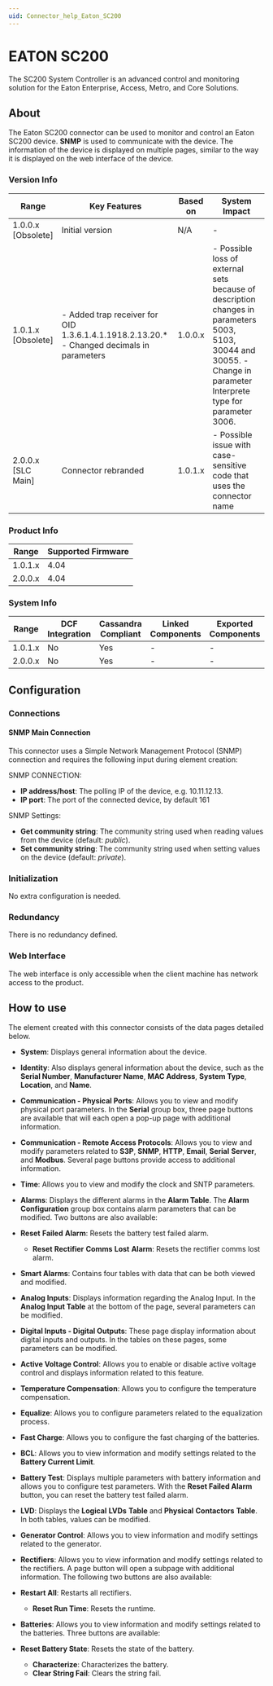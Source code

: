 ```yaml
---
uid: Connector_help_Eaton_SC200
---
```


# EATON SC200

The SC200 System Controller is an advanced control and monitoring solution for the Eaton Enterprise, Access, Metro, and Core Solutions.

## About

The Eaton SC200 connector can be used to monitor and control an Eaton SC200 device. **SNMP** is used to communicate with the device. The information of the device is displayed on multiple pages, similar to the way it is displayed on the web interface of the device.

### Version Info

| **Range**            | **Key Features**                                                                            | **Based on** | **System Impact**                                                                                                                                                     |
|----------------------|---------------------------------------------------------------------------------------------|--------------|-----------------------------------------------------------------------------------------------------------------------------------------------------------------------|
| 1.0.0.x [Obsolete]     |Initial version                                                                             | N/A          | -                                                                                                                                                                     |
| 1.0.1.x [Obsolete]     |\- Added trap receiver for OID 1.3.6.1.4.1.1918.2.13.20.\* - Changed decimals in parameters | 1.0.0.x      | \- Possible loss of external sets because of description changes in parameters 5003, 5103, 30044 and 30055. - Change in parameter Interprete type for parameter 3006. |
| 2.0.0.x [SLC Main]   | Connector rebranded                                                                         | 1.0.1.x      | \- Possible issue with case-sensitive code that uses the connector name                                                                                               |

### Product Info

| Range     | Supported Firmware     |
|-----------|------------------------|
| 1.0.1.x   | 4.04                   |
| 2.0.0.x   | 4.04                   |

### System Info

| Range     | DCF Integration     | Cassandra Compliant     | Linked Components     | Exported Components     |
|-----------|---------------------|-------------------------|-----------------------|-------------------------|
| 1.0.1.x   | No                  | Yes                     | -                     | -                       |
| 2.0.0.x   | No                  | Yes                     | -                     | -                       |

## Configuration

### Connections

#### SNMP Main Connection

This connector uses a Simple Network Management Protocol (SNMP) connection and requires the following input during element creation:

SNMP CONNECTION:

- **IP address/host**: The polling IP of the device, e.g. 10.11.12.13.
- **IP port**: The port of the connected device, by default 161

SNMP Settings:

- **Get community string**: The community string used when reading values from the device (default: *public*).
- **Set community string**: The community string used when setting values on the device (default: *private*).

### Initialization

No extra configuration is needed.

### Redundancy

There is no redundancy defined.

### Web Interface

The web interface is only accessible when the client machine has network access to the product.

## How to use

The element created with this connector consists of the data pages detailed below.

- **System**: Displays general information about the device.

- **Identity**: Also displays general information about the device, such as the **Serial Number**, **Manufacturer Name**, **MAC Address**, **System Type**, **Location**, and **Name**.

- **Communication - Physical Ports**: Allows you to view and modify physical port parameters. In the **Serial** group box, three page buttons are available that will each open a pop-up page with additional information.

- **Communication - Remote Access Protocols**: Allows you to view and modify parameters related to **S3P**, **SNMP**, **HTTP**, **Email**, **Serial** **Server**, and **Modbus**. Several page buttons provide access to additional information.

- **Time**: Allows you to view and modify the clock and SNTP parameters.

- **Alarms**: Displays the different alarms in the **Alarm Table**. The **Alarm** **Configuration** group box contains alarm parameters that can be modified. Two buttons are also available:

- **Reset** **Failed** **Alarm**: Resets the battery test failed alarm.
  - **Reset** **Rectifier** **Comms** **Lost** **Alarm**: Resets the rectifier comms lost alarm.

- **Smart Alarms**: Contains four tables with data that can be both viewed and modified.

- **Analog Inputs**: Displays information regarding the Analog Input. In the **Analog Input Table** at the bottom of the page, several parameters can be modified.

- **Digital Inputs - Digital Outputs**: These page display information about digital inputs and outputs. In the tables on these pages, some parameters can be modified.

- **Active Voltage Control**: Allows you to enable or disable active voltage control and displays information related to this feature.

- **Temperature Compensation**: Allows you to configure the temperature compensation.

- **Equalize**: Allows you to configure parameters related to the equalization process.

- **Fast Charge**: Allows you to configure the fast charging of the batteries.

- **BCL**: Allows you to view information and modify settings related to the **Battery Current Limit**.

- **Battery Test**: Displays multiple parameters with battery information and allows you to configure test parameters. With the **Reset Failed Alarm** button, you can reset the battery test failed alarm.

- **LVD**: Displays the **Logical** **LVDs** **Table** and **Physical** **Contactors** **Table**. In both tables, values can be modified.

- **Generator Control**: Allows you to view information and modify settings related to the generator.

- **Rectifiers**: Allows you to view information and modify settings related to the rectifiers. A page button will open a subpage with additional information. The following two buttons are also available:

- **Restart All**: Restarts all rectifiers.
  - **Reset Run Time**: Resets the runtime.

- **Batteries**: Allows you to view information and modify settings related to the batteries. Three buttons are available:

- **Reset Battery State**: Resets the state of the battery.
  - **Characterize**: Characterizes the battery.
  - **Clear String Fail**: Clears the string fail.
